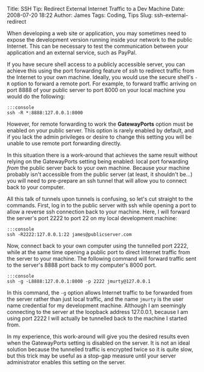 Title: SSH Tip: Redirect External Internet Traffic to a Dev Machine
Date: 2008-07-20 18:22
Author: James
Tags: Coding, Tips
Slug: ssh-external-redirect

When developing a web site or application, you may sometimes need to
expose the development version running inside your network to the public
Internet. This can be necessary to test the communication between your
application and an external service, such as PayPal.

If you have secure shell access to a publicly accessible server, you
can achieve this using the port forwarding feature of *ssh* to redirect
traffic from the Internet to your own machine. Ideally, you would use
the secure shell's `-R` option to forward a remote port. For example, to
forward traffic arriving on port 8888 of your public server to port 8000
on your local machine you would do the following:

    :::console
    ssh -R *:8888:127.0.0.1:8000

However, for remote forwarding to work the **GatewayPorts** option must
be enabled on your public server. This option is rarely enabled by
default, and if you lack the admin privileges or desire to change this
setting you will be unable to use remote port forwarding directly.

In this situation there is a work-around that achieves the same result
without relying on the GatewayPorts setting being enabled: local port
forwarding *from* the public server back to your own machine. Because
your machine probably isn't accessible from the public server (at least,
it shouldn't be...) you will need to pre-prepare an ssh tunnel that will
allow you to connect back to your computer.

All this talk of tunnels upon tunnels is confusing, so let's cut
straight to the commands. First, log in to the public server with ssh
while opening a port to allow a reverse ssh connection back to your
machine. Here, I will forward the server's port 2222 to port 22 on my
local development machine:

    :::console
    ssh -R2222:127.0.0.1:22 james@publicserver.com

Now, connect back to your own computer using the tunnelled port 2222,
while at the same time opening a public port to direct Internet traffic
from the server to your machine. The following command will forward
traffic sent to the server's 8888 port back to my computer's 8000 port.

    :::console
    ssh -g -L8888:127.0.0.1:8000 -p 2222 jmurty@127.0.0.1

In this command, the `-g` option allows Internet traffic to be forwarded
from the server rather than just local traffic, and the name `jmurty` is
the user name credential for my development machine. Although I am
seemingly connecting to the server at the loopback address 127.0.0.1,
because I am using port 2222 I will actually be tunnelled back to the
machine I started from.

In my experience, this work-around will give you the desired results
even when the GatewayPorts setting is disabled on the server. It is not
an ideal solution because the tunnelled traffic is encrypted twice so it
is quite slow, but this trick may be useful as a stop-gap measure until
your server administrator enables this setting on the server.
